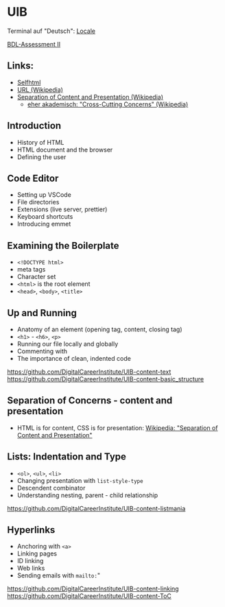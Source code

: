 # UIB

Terminal auf "Deutsch":
[Locale](https://www.shellhacks.com/linux-define-locale-language-settings/)

[BDL-Assessment II](https://forms.gle/cgv7kzHaiXX1j1Sq8)

## Links:

- [Selfhtml](https://wiki.selfhtml.org/wiki/Startseite)
- [URL (Wikipedia)](https://de.wikipedia.org/wiki/Uniform_Resource_Locator)
- [Separation of Content and Presentation (Wikipedia)](https://en.wikipedia.org/wiki/Separation_of_content_and_presentation)
  - [eher akademisch: "Cross-Cutting Concerns" (Wikipedia)](https://de.wikipedia.org/wiki/Cross-Cutting_Concern)

## Introduction
- History of HTML 
- HTML document and the browser
- Defining the user

## Code Editor
- Setting up VSCode 
- File directories
- Extensions (live server, prettier)
- Keyboard shortcuts
- Introducing emmet

## Examining the Boilerplate
- `<!DOCTYPE html>`
- meta tags 
- Character set
- `<html>` is the root element
- `<head>`, `<body>`, `<title>`

## Up and Running
- Anatomy of an element (opening tag, content, closing tag)
- `<h1>` - `<h6>`, `<p>`
- Running our file locally and globally
- Commenting with <!-- [comment] -->
- The importance of clean, indented code

https://github.com/DigitalCareerInstitute/UIB-content-text
https://github.com/DigitalCareerInstitute/UIB-content-basic_structure

## Separation of Concerns - content and presentation
- HTML is for content, CSS is for presentation: [Wikipedia: "Separation of Content and Presentation"](https://en.wikipedia.org/wiki/)

## Lists: Indentation and Type
- `<ol>`, `<ul>`, `<li>`
- Changing presentation with `list-style-type`
- Descendent combinator
- Understanding nesting, parent - child relationship

https://github.com/DigitalCareerInstitute/UIB-content-listmania

## Hyperlinks
- Anchoring with `<a>`
- Linking pages
- ID linking
- Web links
- Sending emails with `mailto:`"

https://github.com/DigitalCareerInstitute/UIB-content-linking
https://github.com/DigitalCareerInstitute/UIB-content-ToC
